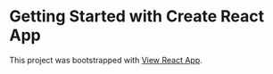 # Getting Started with Create React App

This project was bootstrapped with [View React App](https://info-6sjm.onrender.com).
